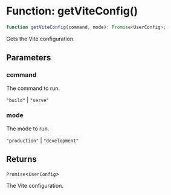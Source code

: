 # Function: getViteConfig()

```ts
function getViteConfig(command, mode): Promise<UserConfig>;
```

Gets the Vite configuration.

## Parameters

### command

The command to run.

`"build"` | `"serve"`

### mode

The mode to run.

`"production"` | `"development"`

## Returns

`Promise`\<`UserConfig`\>

The Vite configuration.
